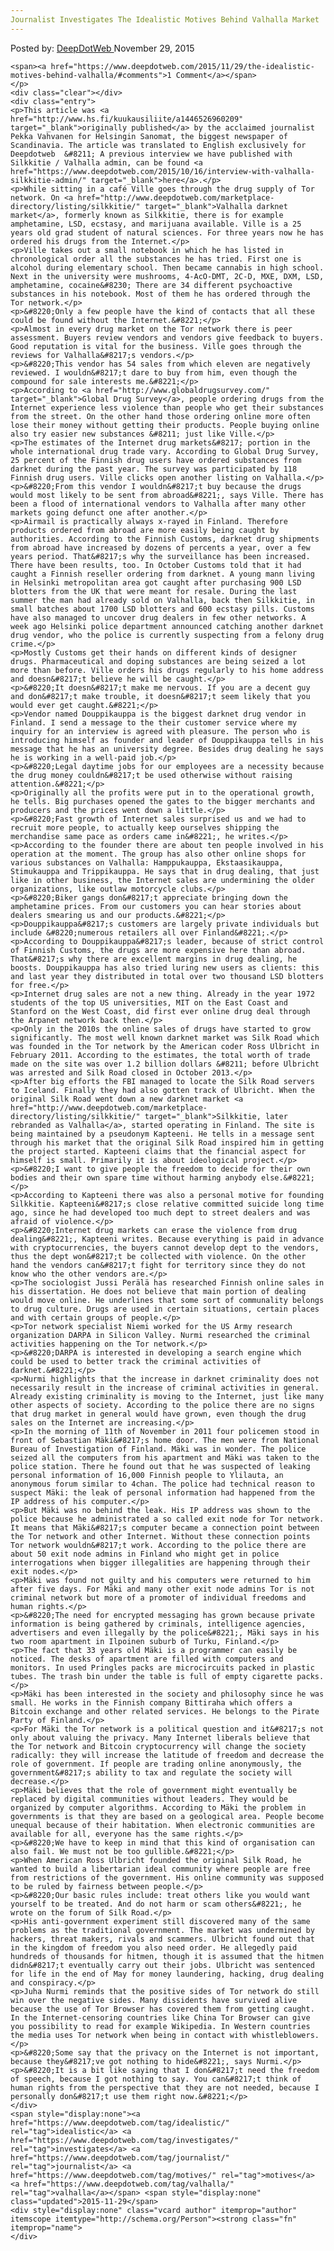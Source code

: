 ```yaml
---
Journalist Investigates The Idealistic Motives Behind Valhalla Market
---
```

<article class="post-listing post-12316 post type-post status-publish format-standard has-post-thumbnail hentry  tag-idealistic tag-investigates tag-journalist tag-motives tag-valhalla">
    <div class="post-inner">
        <span>Posted by: <a href="https://www.deepdotweb.com/author/admin/" title="">DeepDotWeb </a></span>
    <span>November 29, 2015</span>
    
    <span><a href="https://www.deepdotweb.com/2015/11/29/the-idealistic-motives-behind-valhalla/#comments">1 Comment</a></span>
    </p>
    <div class="clear"></div>
    <div class="entry">
    <p>This article was <a href="http://www.hs.fi/kuukausiliite/a1446526960209" target="_blank">originally published</a> by the acclaimed journalist Pekka Vahvanen for Helsingin Sanomat, the biggest newspaper of Scandinavia. The article was translated to English exclusively for Deepdotweb  &#8211; A previous interview we have published with Silkkitie / Valhalla admin, can be found <a href="https://www.deepdotweb.com/2015/10/16/interview-with-valhalla-silkkitie-admin/" target="_blank">here</a>.</p>
    <p>While sitting in a café Ville goes through the drug supply of Tor network. On <a href="http://www.deepdotweb.com/marketplace-directory/listing/silkkitie/" target="_blank">Valhalla darknet market</a>, formerly known as Silkkitie, there is for example amphetamine, LSD, ecstasy, and marijuana available. Ville is a 25 years old grad student of natural sciences. For three years now he has ordered his drugs from the Internet.</p>
    <p>Ville takes out a small notebook in which he has listed in chronological order all the substances he has tried. First one is alcohol during elementary school. Then became cannabis in high school. Next in the university were mushrooms, 4-AcO-DMT, 2C-D, MXE, DXM, LSD, amphetamine, cocaine&#8230; There are 34 different psychoactive substances in his notebook. Most of them he has ordered through the Tor network.</p>
    <p>&#8220;Only a few people have the kind of contacts that all these could be found without the Internet.&#8221;</p>
    <p>Almost in every drug market on the Tor network there is peer assessment. Buyers review vendors and vendors give feedback to buyers. Good reputation is vital for the business. Ville goes through the reviews for Valhalla&#8217;s vendors.</p>
    <p>&#8220;This vendor has 54 sales from which eleven are negatively reviewed. I wouldn&#8217;t dare to buy from him, even though the compound for sale interests me.&#8221;</p>
    <p>According to <a href="http://www.globaldrugsurvey.com/" target="_blank">Global Drug Survey</a>, people ordering drugs from the Internet experience less violence than people who get their substances from the street. On the other hand those ordering online more often lose their money without getting their products. People buying online also try easier new substances &#8211; just like Ville.</p>
    <p>The estimates of the Internet drug markets&#8217; portion in the whole international drug trade vary. According to Global Drug Survey, 25 percent of the Finnish drug users have ordered substances from darknet during the past year. The survey was participated by 118 Finnish drug users. Ville clicks open another listing on Valhalla.</p>
    <p>&#8220;From this vendor I wouldn&#8217;t buy because the drugs would most likely to be sent from abroad&#8221;, says Ville. There has been a flood of international vendors to Valhalla after many other markets going defunct one after another.</p>
    <p>Airmail is practically always x-rayed in Finland. Therefore products ordered from abroad are more easily being caught by authorities. According to the Finnish Customs, darknet drug shipments from abroad have increased by dozens of percents a year, over a few years period. That&#8217;s why the surveillance has been increased. There have been results, too. In October Customs told that it had caught a Finnish reseller ordering from darknet. A young mann living in Helsinki metropolitan area got caught after purchasing 900 LSD blotters from the UK that were meant for resale. During the last summer the man had already sold on Valhalla, back then Silkkitie, in small batches about 1700 LSD blotters and 600 ecstasy pills. Customs have also managed to uncover drug dealers in few other networks. A week ago Helsinki police department announced catching another darknet drug vendor, who the police is currently suspecting from a felony drug crime.</p>
    <p>Mostly Customs get their hands on different kinds of designer drugs. Pharmaceutical and doping substances are being seized a lot more than before. Ville orders his drugs regularly to his home address and doesn&#8217;t believe he will be caught.</p>
    <p>&#8220;It doesn&#8217;t make me nervous. If you are a decent guy and don&#8217;t make trouble, it doesn&#8217;t seem likely that you would ever get caught.&#8221;</p>
    <p>Vendor named Douppikauppa is the biggest darknet drug vendor in Finland. I send a message to the their customer service where my inquiry for an interview is agreed with pleasure. The person who is introducing himself as founder and leader of Douppikauppa tells in his message that he has an university degree. Besides drug dealing he says he is working in a well-paid job.</p>
    <p>&#8220;Legal daytime jobs for our employees are a necessity because the drug money couldn&#8217;t be used otherwise without raising attention.&#8221;</p>
    <p>Originally all the profits were put in to the operational growth, he tells. Big purchases opened the gates to the bigger merchants and producers and the prices went down a little.</p>
    <p>&#8220;Fast growth of Internet sales surprised us and we had to recruit more people, to actually keep ourselves shipping the merchandise same pace as orders came in&#8221;, he writes.</p>
    <p>According to the founder there are about ten people involved in his operation at the moment. The group has also other online shops for various substances on Valhalla: Hamppukauppa, Ekstaasikauppa, Stimukauppa and Trippikauppa. He says that in drug dealing, that just like in other business, the Internet sales are undermining the older organizations, like outlaw motorcycle clubs.</p>
    <p>&#8220;Biker gangs don&#8217;t appreciate bringing down the amphetamine prices. From our customers you can hear stories about dealers smearing us and our products.&#8221;</p>
    <p>Douppikauppa&#8217;s customers are largely private individuals but include &#8220;numerous retailers all over Finland&#8221;.</p>
    <p>According to Douppikauppa&#8217;s leader, because of strict control of Finnish Customs, the drugs are more expensive here than abroad. That&#8217;s why there are excellent margins in drug dealing, he boosts. Douppikauppa has also tried luring new users as clients: this and last year they distributed in total over two thousand LSD blotters for free.</p>
    <p>Internet drug sales are not a new thing. Already in the year 1972 students of the top US universities, MIT on the East Coast and Stanford on the West Coast, did first ever online drug deal through the Arpanet network back then.</p>
    <p>Only in the 2010s the online sales of drugs have started to grow significantly. The most well known darknet market was Silk Road which was founded in the Tor network by the American coder Ross Ulbricht in February 2011. According to the estimates, the total worth of trade made on the site was over 1.2 billion dollars &#8211; before Ulbricht was arrested and Silk Road closed in October 2013.</p>
    <p>After big efforts the FBI managed to locate the Silk Road servers to Iceland. Finally they had also gotten track of Ulbricht. When the original Silk Road went down a new darknet market <a href="http://www.deepdotweb.com/marketplace-directory/listing/silkkitie/" target="_blank">Silkkitie, later rebranded as Valhalla</a>, started operating in Finland. The site is being maintained by a pseudonym Kapteeni. He tells in a message sent through his market that the original Silk Road inspired him in getting the project started. Kapteeni claims that the financial aspect for himself is small. Primarily it is about ideological project.</p>
    <p>&#8220;I want to give people the freedom to decide for their own bodies and their own spare time without harming anybody else.&#8221;</p>
    <p>According to Kapteeni there was also a personal motive for founding Silkkitie. Kapteeni&#8217;s close relative committed suicide long time ago, since he had developed too much dept to street dealers and was afraid of violence.</p>
    <p>&#8220;Internet drug markets can erase the violence from drug dealing&#8221;, Kapteeni writes. Because everything is paid in advance with cryptocurrencies, the buyers cannot develop dept to the vendors, thus the dept won&#8217;t be collected with violence. On the other hand the vendors can&#8217;t fight for territory since they do not know who the other vendors are.</p>
    <p>The sociologist Jussi Perälä has researched Finnish online sales in his dissertation. He does not believe that main portion of dealing would move online. He underlines that some sort of communality belongs to drug culture. Drugs are used in certain situations, certain places and with certain groups of people.</p>
    <p>Tor network specialist Niemi worked for the US Army research organization DARPA in Silicon Valley. Nurmi researched the criminal activities happening on the Tor network.</p>
    <p>&#8220;DARPA is interested in developing a search engine which could be used to better track the criminal activities of darknet.&#8221;</p>
    <p>Nurmi highlights that the increase in darknet criminality does not necessarily result in the increase of criminal activities in general. Already existing criminality is moving to the Internet, just like many other aspects of society. According to the police there are no signs that drug market in general would have grown, even though the drug sales on the Internet are increasing.</p>
    <p>In the morning of 11th of November in 2011 four policemen stood in front of Sebastian Mäki&#8217;s home door. The men were from National Bureau of Investigation of Finland. Mäki was in wonder. The police seized all the computers from his apartment and Mäki was taken to the police station. There he found out that he was suspected of leaking personal information of 16,000 Finnish people to Ylilauta, an anonymous forum similar to 4chan. The police had technical reason to suspect Mäki: the leak of personal information had happened from the IP address of his computer.</p>
    <p>But Mäki was no behind the leak. His IP address was shown to the police because he administrated a so called exit node for Tor network. It means that Mäki&#8217;s computer became a connection point between the Tor network and other Internet. Without these connection points Tor network wouldn&#8217;t work. According to the police there are about 50 exit node admins in Finland who might get in police interrogations when bigger illegalities are happening through their exit nodes.</p>
    <p>Mäki was found not guilty and his computers were returned to him after five days. For Mäki and many other exit node admins Tor is not criminal network but more of a promoter of individual freedoms and human rights.</p>
    <p>&#8220;The need for encrypted messaging has grown because private information is being gathered by criminals, intelligence agencies, advertisers and even illegally by the police&#8221;, Mäki says in his two room apartment in Ilpoinen suburb of Turku, Finland.</p>
    <p>The fact that 33 years old Mäki is a programmer can easily be noticed. The desks of apartment are filled with computers and monitors. In used Pringles packs are microcircuits packed in plastic tubes. The trash bin under the table is full of empty cigarette packs.</p>
    <p>Mäki has been interested in the society and philosophy since he was small. He works in the Finnish company Bittiraha which offers a Bitcoin exchange and other related services. He belongs to the Pirate Party of Finland.</p>
    <p>For Mäki the Tor network is a political question and it&#8217;s not only about valuing the privacy. Many Internet liberals believe that the Tor network and Bitcoin cryptocurrency will change the society radically: they will increase the latitude of freedom and decrease the role of government. If people are trading online anonymously, the government&#8217;s ability to tax and regulate the society will decrease.</p>
    <p>Mäki believes that the role of government might eventually be replaced by digital communities without leaders. They would be organized by computer algorithms. According to Mäki the problem in governments is that they are based on a geological area. People become unequal because of their habitation. When electronic communities are available for all, everyone has the same rights.</p>
    <p>&#8220;We have to keep in mind that this kind of organisation can also fail. We must not be too gullible.&#8221;</p>
    <p>When American Ross Ulbricht founded the original Silk Road, he wanted to build a libertarian ideal community where people are free from restrictions of the government. His online community was supposed to be ruled by fairness between people.</p>
    <p>&#8220;Our basic rules include: treat others like you would want yourself to be treated. And do not harm or scam others&#8221;, he wrote on the forum of Silk Road.</p>
    <p>His anti-government experiment still discovered many of the same problems as the traditional government. The market was undermined by hackers, threat makers, rivals and scammers. Ulbricht found out that in the kingdom of freedom you also need order. He allegedly paid hundreds of thousands for hitmen, though it is assumed that the hitmen didn&#8217;t eventually carry out their jobs. Ulbricht was sentenced for life in the end of May for money laundering, hacking, drug dealing and conspiracy.</p>
    <p>Juha Nurmi reminds that the positive sides of Tor network do still win over the negative sides. Many dissidents have survived alive because the use of Tor Browser has covered them from getting caught. In the Internet-censoring countries like China Tor Browser can give you possibility to read for example Wikipedia. In Western countries the media uses Tor network when being in contact with whistleblowers.</p>
    <p>&#8220;Some say that the privacy on the Internet is not important, because they&#8217;ve got nothing to hide&#8221;, says Nurmi.</p>
    <p>&#8220;It is a bit like saying that I don&#8217;t need the freedom of speech, because I got nothing to say. You can&#8217;t think of human rights from the perspective that they are not needed, because I personally don&#8217;t use them right now.&#8221;</p>
    </div>
    <span style="display:none"><a href="https://www.deepdotweb.com/tag/idealistic/" rel="tag">idealistic</a> <a href="https://www.deepdotweb.com/tag/investigates/" rel="tag">investigates</a> <a href="https://www.deepdotweb.com/tag/journalist/" rel="tag">journalist</a> <a href="https://www.deepdotweb.com/tag/motives/" rel="tag">motives</a> <a href="https://www.deepdotweb.com/tag/valhalla/" rel="tag">valhalla</a></span> <span style="display:none" class="updated">2015-11-29</span>
    <div style="display:none" class="vcard author" itemprop="author" itemscope itemtype="http://schema.org/Person"><strong class="fn" itemprop="name">
    </div>
</article>

